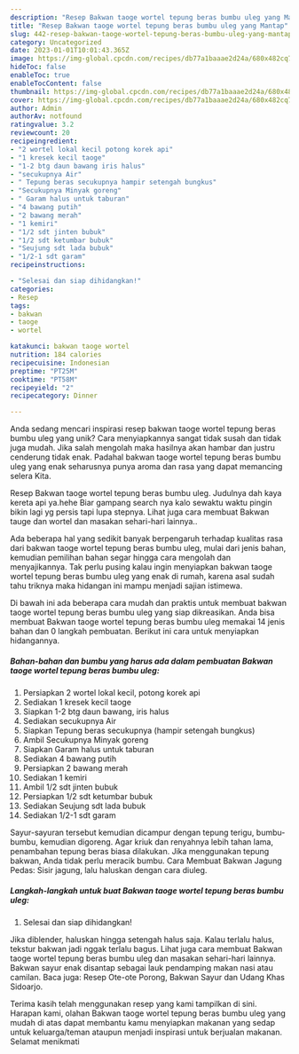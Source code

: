 ```yaml
---
description: "Resep Bakwan taoge wortel tepung beras bumbu uleg yang Mantap"
title: "Resep Bakwan taoge wortel tepung beras bumbu uleg yang Mantap"
slug: 442-resep-bakwan-taoge-wortel-tepung-beras-bumbu-uleg-yang-mantap
category: Uncategorized
date: 2023-01-01T10:01:43.365Z
image: https://img-global.cpcdn.com/recipes/db77a1baaae2d24a/680x482cq70/bakwan-taoge-wortel-tepung-beras-bumbu-uleg-foto-resep-utama.jpg
hideToc: false
enableToc: true
enableTocContent: false
thumbnail: https://img-global.cpcdn.com/recipes/db77a1baaae2d24a/680x482cq70/bakwan-taoge-wortel-tepung-beras-bumbu-uleg-foto-resep-utama.jpg
cover: https://img-global.cpcdn.com/recipes/db77a1baaae2d24a/680x482cq70/bakwan-taoge-wortel-tepung-beras-bumbu-uleg-foto-resep-utama.jpg
author: Admin
authorAv: notfound
ratingvalue: 3.2
reviewcount: 20
recipeingredient:
- "2 wortel lokal kecil potong korek api"
- "1 kresek kecil taoge"
- "1-2 btg daun bawang iris halus"
- "secukupnya Air"
- " Tepung beras secukupnya hampir setengah bungkus"
- "Secukupnya Minyak goreng"
- " Garam halus untuk taburan"
- "4 bawang putih"
- "2 bawang merah"
- "1 kemiri"
- "1/2 sdt jinten bubuk"
- "1/2 sdt ketumbar bubuk"
- "Seujung sdt lada bubuk"
- "1/2-1 sdt garam"
recipeinstructions:

- "Selesai dan siap dihidangkan!"
categories:
- Resep
tags:
- bakwan
- taoge
- wortel

katakunci: bakwan taoge wortel 
nutrition: 184 calories
recipecuisine: Indonesian
preptime: "PT25M"
cooktime: "PT58M"
recipeyield: "2"
recipecategory: Dinner

---
```





Anda sedang mencari inspirasi resep bakwan taoge wortel tepung beras bumbu uleg yang unik? Cara menyiapkannya sangat tidak susah dan tidak juga mudah. Jika salah mengolah maka hasilnya akan hambar dan justru cenderung tidak enak. Padahal bakwan taoge wortel tepung beras bumbu uleg yang enak seharusnya punya aroma dan rasa yang dapat memancing selera Kita.





Resep Bakwan taoge wortel tepung beras bumbu uleg. Judulnya dah kaya kereta api ya.hehe Biar gampang search nya kalo sewaktu waktu pingin bikin lagi yg persis tapi lupa stepnya. Lihat juga cara membuat Bakwan tauge dan wortel dan masakan sehari-hari lainnya..

Ada beberapa hal yang sedikit banyak berpengaruh terhadap kualitas rasa dari bakwan taoge wortel tepung beras bumbu uleg, mulai dari jenis bahan, kemudian pemilihan bahan segar hingga cara mengolah dan menyajikannya. Tak perlu pusing kalau ingin menyiapkan bakwan taoge wortel tepung beras bumbu uleg yang enak di rumah, karena asal sudah tahu triknya maka hidangan ini mampu menjadi sajian istimewa.






Di bawah ini ada beberapa cara mudah dan praktis untuk membuat bakwan taoge wortel tepung beras bumbu uleg yang siap dikreasikan. Anda bisa membuat Bakwan taoge wortel tepung beras bumbu uleg memakai 14 jenis bahan dan 0 langkah pembuatan. Berikut ini cara untuk menyiapkan hidangannya.

<!--inarticleads1-->

##### Bahan-bahan dan bumbu yang harus ada dalam pembuatan Bakwan taoge wortel tepung beras bumbu uleg:

1. Persiapkan 2 wortel lokal kecil, potong korek api
1. Sediakan 1 kresek kecil taoge
1. Siapkan 1-2 btg daun bawang, iris halus
1. Sediakan secukupnya Air
1. Siapkan  Tepung beras secukupnya (hampir setengah bungkus)
1. Ambil Secukupnya Minyak goreng
1. Siapkan  Garam halus untuk taburan
1. Sediakan 4 bawang putih
1. Persiapkan 2 bawang merah
1. Sediakan 1 kemiri
1. Ambil 1/2 sdt jinten bubuk
1. Persiapkan 1/2 sdt ketumbar bubuk
1. Sediakan Seujung sdt lada bubuk
1. Sediakan 1/2-1 sdt garam


Sayur-sayuran tersebut kemudian dicampur dengan tepung terigu, bumbu-bumbu, kemudian digoreng. Agar kriuk dan renyahnya lebih tahan lama, penambahan tepung beras biasa dilakukan. Jika menggunakan tepung bakwan, Anda tidak perlu meracik bumbu. Cara Membuat Bakwan Jagung Pedas: Sisir jagung, lalu haluskan dengan cara diuleg. 

<!--inarticleads2-->

##### Langkah-langkah untuk buat Bakwan taoge wortel tepung beras bumbu uleg:


1. Selesai dan siap dihidangkan!

Jika diblender, haluskan hingga setengah halus saja. Kalau terlalu halus, tekstur bakwan jadi nggak terlalu bagus. Lihat juga cara membuat Bakwan taoge wortel tepung beras bumbu uleg dan masakan sehari-hari lainnya. Bakwan sayur enak disantap sebagai lauk pendamping makan nasi atau camilan. Baca juga: Resep Ote-ote Porong, Bakwan Sayur dan Udang Khas Sidoarjo. 

Terima kasih telah menggunakan resep yang kami tampilkan di sini. Harapan kami, olahan Bakwan taoge wortel tepung beras bumbu uleg yang mudah di atas dapat membantu kamu menyiapkan makanan yang sedap untuk keluarga/teman ataupun menjadi inspirasi untuk berjualan makanan. Selamat menikmati
